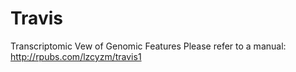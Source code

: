 # Travis
Transcriptomic Vew of Genomic Features
Please refer to a manual: http://rpubs.com/lzcyzm/travis1
